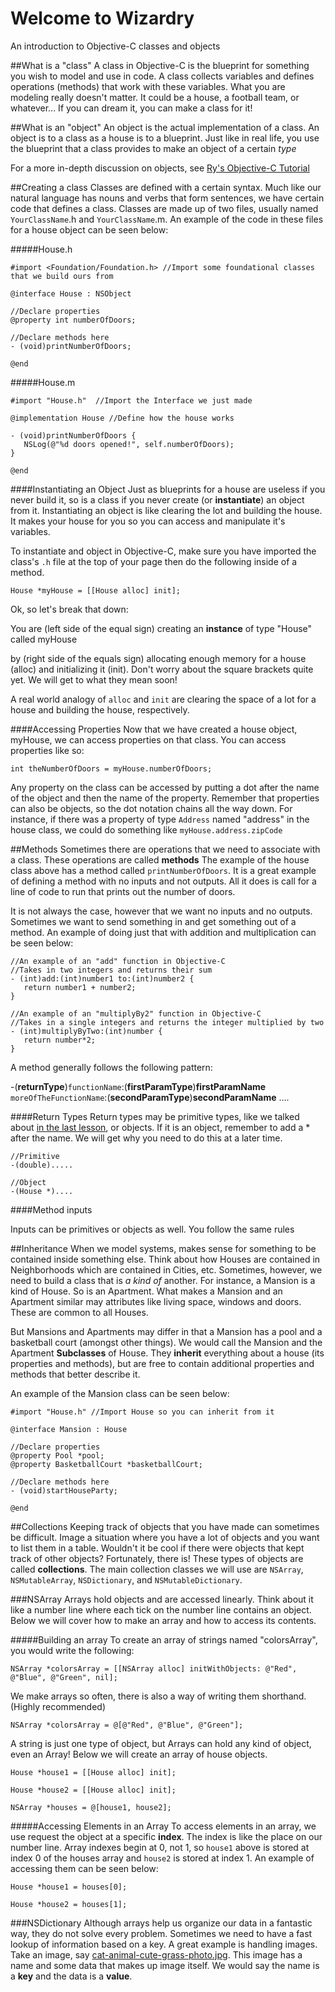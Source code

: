 # Welcome to Wizardry
An introduction to Objective-C classes and objects

##What is a "class"
A class in Objective-C is the blueprint for something you wish to model and use in code. A class collects variables and defines operations (methods) that work with these variables. What you are modeling really doesn't matter. It could be a house, a football team, or whatever... If you can dream it, you can make a class for it!

##What is an "object"
An object is the actual implementation of a class. An object is to a class as a house is to a blueprint. Just like in real life, you use the blueprint that a class provides to make an object of a certain *type*

For a more in-depth discussion on objects, see [Ry's Objective-C Tutorial](http://rypress.com/tutorials/objective-c/classes)

##Creating a class
Classes are defined with a certain syntax. Much like our natural language has nouns and verbs that form sentences, we have certain code that defines a class. Classes are made up of two files, usually named <code>YourClassName</code>.h and <code>YourClassName</code>.m. An example of the code in these files for a house object can be seen below:

#####House.h
 ```objc
#import <Foundation/Foundation.h> //Import some foundational classes that we build ours from

@interface House : NSObject 

//Declare properties
@property int numberOfDoors;

//Declare methods here
- (void)printNumberOfDoors;

@end
 ```

#####House.m
 ```objc
#import "House.h"  //Import the Interface we just made

@implementation House //Define how the house works

- (void)printNumberOfDoors {
    NSLog(@"%d doors opened!", self.numberOfDoors);
}

@end
 ```
####Instantiating an Object
Just as blueprints for a house are useless if you never build it, so is a class if you never create (or **instantiate**) an object from it. Instantiating an object is like clearing the lot and building the house. It makes your house for you so you can access and manipulate it's variables.

To instantiate and object in Objective-C, make sure you have imported the class's <code>.h</code> file at the top of your page then do the following inside of a method.

```objc
House *myHouse = [[House alloc] init];
```

Ok, so let's break that down: 

You are (left side of the equal sign) 
creating an **instance** of type "House" called myHouse 

by (right side of the equals sign) allocating enough memory for a house (alloc) and initializing it (init). Don't worry about the square brackets quite yet. We will get to what they mean soon!

A real world analogy of <code>alloc</code> and <code>init</code> are clearing the space of a lot for a house and building the house, respectively.

####Accessing Properties
Now that we have created a house object, myHouse, we can access properties on that class. You can access properties like so:

```objc
int theNumberOfDoors = myHouse.numberOfDoors;
```

Any property on the class can be accessed by putting a dot after the name of the object and then the name of the property. Remember that properties can also be objects, so the dot notation chains all the way down. For instance, if there was a property of type <code>Address</code> named "address" in the house class, we could do something like <code>myHouse.address.zipCode</code>

##Methods
Sometimes there are operations that we need to associate with a class. These operations are called **methods** The example of the house class above has a method called <code>printNumberOfDoors</code>. It is a great example of defining a method with no inputs and not outputs. All it does is call for a line of code to run that prints out the number of doors.

It is not always the case, however that we want no inputs and no outputs. Sometimes we want to send something in and get something out of a method. An example of doing just that with addition and multiplication can be seen below:

 ```objc
 //An example of an "add" function in Objective-C
 //Takes in two integers and returns their sum
- (int)add:(int)number1 to:(int)number2 {
    return number1 + number2;
}

 //An example of an "multiplyBy2" function in Objective-C
 //Takes in a single integers and returns the integer multiplied by two
- (int)multiplyByTwo:(int)number {
    return number*2;
}

 ```
 
 A method generally follows the following pattern:
 
 -(**returnType**)<code>functionName</code>:(**firstParamType**)**firstParamName** <code>moreOfTheFunctionName</code>:(**secondParamType**)**secondParamName** .... 

####Return Types
Return types may be primitive types, like we talked about [in the last lesson](https://github.com/UH-300-021/LanguageDay), or objects. If it is an object, remember to add a * after the name. We will get why you need to do this at a later time.

```objc
//Primitive
-(double).....

//Object
-(House *)....
 ```

####Method inputs

Inputs can be primitives or objects as well. You follow the same rules

##Inheritance
When we model systems, makes sense for something to be contained inside something else. Think about how Houses are contained in Neighborhoods which are contained in Cities, etc. Sometimes, however, we need to build a class that is _a kind of_ another. For instance, a Mansion is a kind of House. So is an Apartment. What makes a Mansion and an Apartment similar may attributes like living space, windows and doors. These are common to all Houses. 

But Mansions and Apartments may differ in that a Mansion has a pool and a basketball court (amongst other things). We would call the Mansion and the Apartment **Subclasses** of House. They **inherit** everything about a house (its properties and methods), but are free to contain additional properties and methods that better describe it.

An example of the Mansion class can be seen below:

 ```objc
#import "House.h" //Import House so you can inherit from it

@interface Mansion : House 

//Declare properties
@property Pool *pool;
@property BasketballCourt *basketballCourt;

//Declare methods here
- (void)startHouseParty;

@end
 ```

##Collections
Keeping track of objects that you have made can sometimes be difficult. Image a situation where you have a lot of objects and you want to list them in a table. Wouldn't it be cool if there were objects that kept track of other objects? Fortunately, there is! These types of objects are called **collections**. The main collection classes we will use are <code>NSArray</code>, <code>NSMutableArray</code>, <code>NSDictionary</code>, and <code>NSMutableDictionary</code>.

###NSArray
Arrays hold objects and are accessed linearly. Think about it like a number line where each tick on the number line contains an object. Below we will cover how to make an array and how to access its contents.

#####Building an array
To create an array of strings named "colorsArray", you would write the following:

```objc
NSArray *colorsArray = [[NSArray alloc] initWithObjects: @"Red", @"Blue", @"Green", nil];
 ```
 
 We make arrays so often, there is also a way of writing them shorthand. (Highly recommended)
 ```objc
NSArray *colorsArray = @[@"Red", @"Blue", @"Green"];
 ```

A string is just one type of object, but Arrays can hold any kind of object, even an Array! Below we will create an array of house objects.

 ```objc
 House *house1 = [[House alloc] init];
 
 House *house2 = [[House alloc] init];
 
NSArray *houses = @[house1, house2];
 ```
 
 #####Accessing Elements in an Array
To access elements in an array, we use request the object at a specific **index**. The index is like the place on our number line. Array indexes begin at 0, not 1, so <code>house1</code> above is stored at index 0 of the houses array and <code>house2</code> is stored at index 1. An example of accessing them can be seen below:

 ```objc
 House *house1 = houses[0];
 
 House *house2 = houses[1];
 ```
 
###NSDictionary
Although arrays help us organize our data in a fantastic way, they do not solve every problem. Sometimes we need to have a fast lookup of information based on a key. A great example is handling images. Take an image, say [cat-animal-cute-grass-photo.jpg](http://www.pageresource.com/wallpapers/wallpaper/cats-cute-cat-animal-cute-grass-photo.jpg). This image has a name and some data that makes up image itself. We would say the name is a **key** and the data is a **value**.
